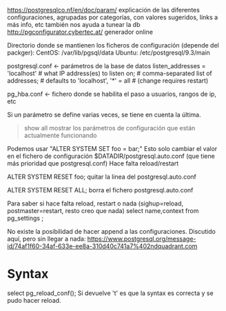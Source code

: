 https://postgresqlco.nf/en/doc/param/
  explicación de las diferentes configuraciones, agrupadas por categorías, con valores sugeridos, links a más info, etc
  también nos ayuda a tunear la db
http://pgconfigurator.cybertec.at/
generador online

Directorio donde se mantienen los ficheros de configuración (depende del packger):
CentOS: /var/lib/pgsql/data
Ubuntu: /etc/postgresql/9.3/main

postgresql.conf <- parámetros de la base de datos
 listen_addresses = 'localhost'         # what IP address(es) to listen on;
                                        # comma-separated list of addresses;
                                        # defaults to 'localhost', '*' = all
                                        # (change requires restart)


pg_hba.conf <- fichero donde se habilita el paso a usuarios, rangos de ip, etc


Si un parámetro se define varias veces, se tiene en cuenta la última.


> show all
mostrar los parámetros de configuración que están actualmente funcionando


Podemos usar "ALTER SYSTEM SET foo = bar;"
Esto solo cambiar el valor en el fichero de configuración $DATADIR/postgresql.auto.conf (que tiene más prioridad que postgresql.conf)
Hace falta reload/restart

ALTER SYSTEM RESET foo;
  quitar la linea del postgresql.auto.conf

ALTER SYSTEM RESET ALL;
  borra el fichero postgresql.auto.conf


Para saber si hace falta reload, restart o nada (sighup=reload, postmaster=restart, resto creo que nada)
select name,context from pg_settings ;


No existe la posibilidad de hacer append a las configuraciones.
Discutido aquí, pero sin llegar a nada: https://www.postgresql.org/message-id/74af1f60-34af-633e-ee8a-310d40c741a7%402ndquadrant.com


# Syntax
select pg_reload_conf();
Si devuelve 't' es que la syntax es correcta y se pudo hacer reload.
